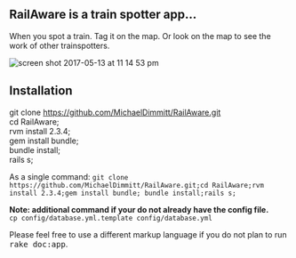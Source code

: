 ## RailAware is a train spotter app...
When you spot a train. Tag it on the map.
Or look on the map to see the work of other trainspotters.

![screen shot 2017-05-13 at 11 14 53 pm](https://cloud.githubusercontent.com/assets/11463275/26030977/17fee0f6-3832-11e7-95b8-a4d77a6cca2a.png)

## Installation 

git clone https://github.com/MichaelDimmitt/RailAware.git<br>
cd RailAware;<br>
rvm install 2.3.4;<br>
gem install bundle;<br>
bundle install;<br>
rails s;

As a single command: ```git clone https://github.com/MichaelDimmitt/RailAware.git;cd RailAware;rvm install 2.3.4;gem install bundle; bundle install;rails s;```

<b>Note: additional command if your do not already have the config file.</b> 
<br>```cp config/database.yml.template config/database.yml```


Please feel free to use a different markup language if you do not plan to run
<tt>rake doc:app</tt>.
